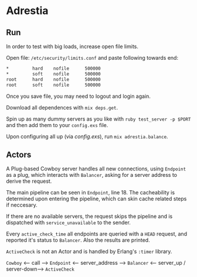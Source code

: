 # Adrestia

## Run
In order to test with big loads, increase open file limits.

Open file: `/etc/security/limits.conf` and paste following towards end:
~~~bash
*         hard    nofile      500000
*         soft    nofile      500000
root      hard    nofile      500000
root      soft    nofile      500000
~~~

Once you save file, you may need to logout and login again.

Download all dependences with `mix deps.get`.

Spin up as many dummy servers as you like with `ruby test_server -p $PORT` and then add them to your `config.exs` file.

Upon configuring all up (via _config.exs_), run `mix adrestia.balance`.

## Actors

A Plug-based Cowboy server handles all new connections, using `Endpoint` as a plug, which interacts with `Balancer`, asking for a server address to derive the request. 

The main pipeline can be seen in `Endpoint`, line 18. The cacheability is determined upon entering the pipeline, which can skin cache related steps if neccesary. 

If there are no available servers, the request skips the pipeline and is dispatched with `service_unavailable` to the sender.

Every `active_check_time` all endpoints are queried with a `HEAD` request, and reported it's status to `Balancer`. Also the results are printed.


`ActiveCheck` is not an Actor and is handled by Erlang's `:timer` library.


`Cowboy` <-- call --> `Endpoint` <-- server_address --> `Balancer` <-- server_up / server-down--> `ActiveCheck`